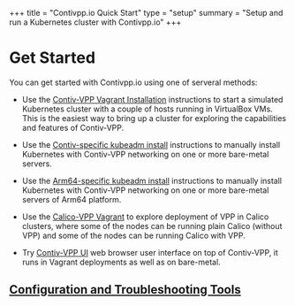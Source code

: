 +++
title = "Contivpp.io Quick Start"
type = "setup"
summary = "Setup and run a Kubernetes cluster with Contivpp.io"
+++

# Get Started

You can get started with Contivpp.io using one of serveral methods:

* Use the [Contiv-VPP Vagrant Installation](https://github.com/contiv/vpp/blob/master/vagrant/README.md) instructions to start a
  simulated Kubernetes cluster with a couple of hosts running in VirtualBox
  VMs. This is the easiest way to bring up a cluster for exploring the
  capabilities and features of Contiv-VPP.

* Use the [Contiv-specific kubeadm install](https://github.com/contiv/vpp/blob/master/docs/setup/MANUAL_INSTALL.md)
  instructions to manually install Kubernetes with Contiv-VPP networking on one
  or more bare-metal servers.

* Use the [Arm64-specific kubeadm install](https://github.com/contiv/vpp/blob/master/docs/arm64/MANUAL_INSTALL_ARM64.md)
  instructions to manually install Kubernetes with Contiv-VPP networking on one or more
  bare-metal servers of Arm64 platform.

* Use the [Calico-VPP Vagrant](https://github.com/contiv/vpp/blob/master/vagrant/calico-vpp/README.md) to explore deployment of VPP
  in Calico clusters, where some of the nodes can be running plain Calico (without VPP)
  and some of the nodes can be running Calico with VPP.

* Try [Contiv-VPP UI](https://github.com/contiv/vpp/blob/master/ui/README.md) web browser user interface on top of Contiv-VPP,
  it runs in Vagrant deployments as well as on bare-metal.

## [Configuration and Troubleshooting Tools](https://github.com/contiv/vpp/blob/master/docs/operation/TOOLS.md)




